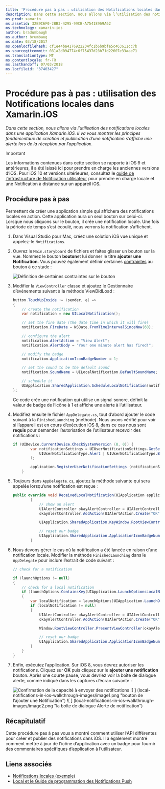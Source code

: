 ```yaml
---
title: 'Procédure pas à pas : utilisation des Notifications locales dans Xamarin.iOS'
description: Dans cette section, nous allons via l’utilisation des notifications locales dans une application Xamarin.iOS. Il va vous montrer les principes fondamentaux de création et publication d’une notification s’affiche une alerte lors de la réception par l’application.
ms.prod: xamarin
ms.assetid: 32B9C6F0-2BB3-4295-99CB-A75418969A62
ms.technology: xamarin-ios
author: bradumbaugh
ms.author: brumbaug
ms.date: 03/18/2017
ms.openlocfilehash: cf1e44ba4176922234fc1b6b9bfe5c463611cc7b
ms.sourcegitcommit: 081a2d094774c6f75437d28b71d22607e33aae71
ms.translationtype: MT
ms.contentlocale: fr-FR
ms.lasthandoff: 07/03/2018
ms.locfileid: "37403427"
---
```

# <a name="walkthrough---using-local-notifications-in-xamarinios"></a>Procédure pas à pas : utilisation des Notifications locales dans Xamarin.iOS

_Dans cette section, nous allons via l’utilisation des notifications locales dans une application Xamarin.iOS. Il va vous montrer les principes fondamentaux de création et publication d’une notification s’affiche une alerte lors de la réception par l’application._

> [!IMPORTANT]
> Les informations contenues dans cette section se rapporte à iOS 9 et antérieures, il a été laissé ici pour prendre en charge les anciennes versions d’iOS. Pour iOS 10 et versions ultérieures, consultez le [guide de l’infrastructure de Notification utilisateur](~/ios/platform/user-notifications/index.md) pour prendre en charge locale et une Notification à distance sur un appareil iOS.

## <a name="walkthrough"></a>Procédure pas à pas

Permettent de créer une application simple qui affichera des notifications locales en action. Cette application aura un seul bouton sur celui-ci. Lorsque nous cliquons sur le bouton, il crée une notification locale. Une fois la période de temps s’est écoulé, nous verrons la notification s’affichent.


1. Dans Visual Studio pour Mac, créez une solution iOS vue unique et appelez-le `Notifications`.
1. Ouvrez le `Main.storyboard` de fichiers et faites glisser un bouton sur la vue. Nommez le bouton **bouton**et lui donner le titre **ajouter une Notification**. Vous pouvez également définir certaines [contraintes](~/ios/user-interface/designer/designer-auto-layout.md) au bouton à ce stade : 

    ![](local-notifications-in-ios-walkthrough-images/image3.png "Définition de certaines contraintes sur le bouton")
1. Modifier la `ViewController` classe et ajoutez le Gestionnaire d’événements suivant à la méthode ViewDidLoad :

    ```csharp
    button.TouchUpInside += (sender, e) =>
    {
        // create the notification
        var notification = new UILocalNotification();

        // set the fire date (the date time in which it will fire)
        notification.FireDate = NSDate.FromTimeIntervalSinceNow(60);

        // configure the alert
        notification.AlertAction = "View Alert";
        notification.AlertBody = "Your one minute alert has fired!";

        // modify the badge
        notification.ApplicationIconBadgeNumber = 1;

        // set the sound to be the default sound
        notification.SoundName = UILocalNotification.DefaultSoundName;

        // schedule it
        UIApplication.SharedApplication.ScheduleLocalNotification(notification);
    };
    ```

    Ce code crée une notification qui utilise un signal sonore, définit la valeur de badge de l’icône à 1 et affiche une alerte à l’utilisateur.

1. Modifiez ensuite le fichier `AppDelegate.cs`, tout d’abord ajouter le code suivant à la `FinishedLaunching` (méthode). Nous avons vérifié pour voir si l’appareil est en cours d’exécution iOS 8, dans ce cas nous sont **requis** pour demander l’autorisation de l’utilisateur recevoir des notifications :

    ```csharp
    if (UIDevice.CurrentDevice.CheckSystemVersion (8, 0)) {
            var notificationSettings = UIUserNotificationSettings.GetSettingsForTypes (
                UIUserNotificationType.Alert | UIUserNotificationType.Badge | UIUserNotificationType.Sound, null
            );

            application.RegisterUserNotificationSettings (notificationSettings);
        }
    ```

1. Toujours dans `AppDelegate.cs`, ajoutez la méthode suivante qui sera appelée lorsqu’une notification est reçue :

    ```csharp
    public override void ReceivedLocalNotification(UIApplication application, UILocalNotification notification)
            {
                // show an alert
                UIAlertController okayAlertController = UIAlertController.Create(notification.AlertAction, notification.AlertBody, UIAlertControllerStyle.Alert);
                okayAlertController.AddAction(UIAlertAction.Create("OK", UIAlertActionStyle.Default, null));

                UIApplication.SharedApplication.KeyWindow.RootViewController.PresentViewController(okayAlertController, true, null);

                // reset our badge
                UIApplication.SharedApplication.ApplicationIconBadgeNumber = 0;
            }

    ```

1. Nous devons gérer le cas où la notification a été lancée en raison d’une notification locale. Modifier la méthode `FinishedLaunching` dans le `AppDelegate` pour inclure l’extrait de code suivant :


    ```csharp
    // check for a notification

    if (launchOptions != null)
    {
        // check for a local notification
        if (launchOptions.ContainsKey(UIApplication.LaunchOptionsLocalNotificationKey))
        {
            var localNotification = launchOptions[UIApplication.LaunchOptionsLocalNotificationKey] as UILocalNotification;
            if (localNotification != null)
            {
                UIAlertController okayAlertController = UIAlertController.Create(localNotification.AlertAction, localNotification.AlertBody, UIAlertControllerStyle.Alert);
                okayAlertController.AddAction(UIAlertAction.Create("OK", UIAlertActionStyle.Default, null));

                Window.RootViewController.PresentViewController(okayAlertController, true, null);

                // reset our badge
                UIApplication.SharedApplication.ApplicationIconBadgeNumber = 0;
            }
        }
    }

    ```

1. Enfin, exécutez l’application. Sur iOS 8, vous devrez autoriser les notifications. Cliquez sur **OK** puis cliquez sur le **ajouter une notification** bouton. Après une courte pause, vous devriez voir la boîte de dialogue alerte, comme indiqué dans les captures d’écran suivante :

    ![](local-notifications-in-ios-walkthrough-images/image0.png "Confirmation de la capacité à envoyer des notifications") ![ ] (local-notifications-in-ios-walkthrough-images/image1.png "bouton de l’ajouter une Notification") ![ ] (local-notifications-in-ios-walkthrough-images/image2.png "la boîte de dialogue Alerte de notification")

## <a name="summary"></a>Récapitulatif

Cette procédure pas à pas vous a montré comment utiliser l’API différentes pour créer et publier des notifications dans iOS. Il a également montré comment mettre à jour de l’icône d’application avec un badge pour fournir des commentaires spécifiques d’application à l’utilisateur.


## <a name="related-links"></a>Liens associés

- [Notifications locales (exemple)](https://developer.xamarin.com/samples/monotouch/LocalNotifications)
- [Local et le Guide de programmation des Notifications Push](https://developer.apple.com/library/prerelease/content/documentation/NetworkingInternet/Conceptual/RemoteNotificationsPG/)
